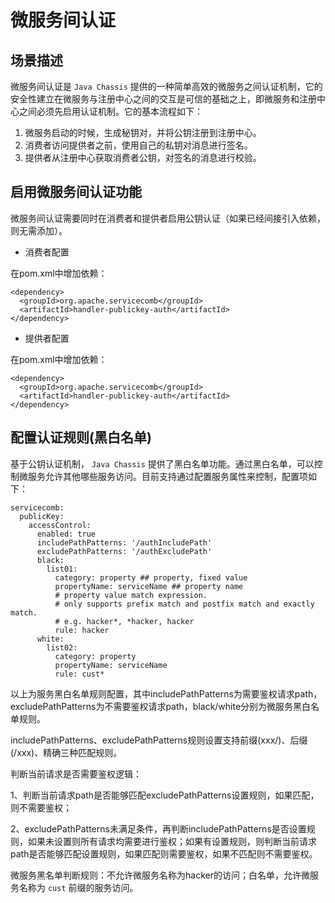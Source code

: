 # 微服务间认证

## 场景描述

微服务间认证是 `Java Chassis` 提供的一种简单高效的微服务之间认证机制，它的安全性建立在微服务与注册中心之间的交互是可信的基础之上，即微服务和注册中心之间必须先启用认证机制。它的基本流程如下：

1. 微服务启动的时候，生成秘钥对，并将公钥注册到注册中心。
2. 消费者访问提供者之前，使用自己的私钥对消息进行签名。
3. 提供者从注册中心获取消费者公钥，对签名的消息进行校验。

## 启用微服务间认证功能

微服务间认证需要同时在消费者和提供者启用公钥认证（如果已经间接引入依赖，则无需添加）。 

* 消费者配置

在pom.xml中增加依赖：

```
<dependency> 
  <groupId>org.apache.servicecomb</groupId> 
  <artifactId>handler-publickey-auth</artifactId> 
</dependency>
```

* 提供者配置

在pom.xml中增加依赖：

```
<dependency> 
  <groupId>org.apache.servicecomb</groupId> 
  <artifactId>handler-publickey-auth</artifactId> 
</dependency>
```

## 配置认证规则(黑白名单)

基于公钥认证机制， `Java Chassis` 提供了黑白名单功能。通过黑白名单，可以控制微服务允许其他哪些服务访问。目前支持通过配置服务属性来控制，配置项如下：

```
servicecomb:
  publicKey:
    accessControl:
      enabled: true
      includePathPatterns: '/authIncludePath'
      excludePathPatterns: '/authExcludePath'
      black:
        list01:
          category: property ## property, fixed value
          propertyName: serviceName ## property name
          # property value match expression. 
          # only supports prefix match and postfix match and exactly match. 
          # e.g. hacker*, *hacker, hacker
          rule: hacker 
      white:
        list02:
          category: property
          propertyName: serviceName
          rule: cust*
```

以上为服务黑白名单规则配置，其中includePathPatterns为需要鉴权请求path，excludePathPatterns为不需要鉴权请求path，black/white分别为微服务黑白名单规则。

includePathPatterns、excludePathPatterns规则设置支持前缀(xxx/)、后缀(/xxx)、精确三种匹配规则。

判断当前请求是否需要鉴权逻辑：

1、判断当前请求path是否能够匹配excludePathPatterns设置规则，如果匹配，则不需要鉴权；

2、excludePathPatterns未满足条件，再判断includePathPatterns是否设置规则，如果未设置则所有请求均需要进行鉴权；如果有设置规则，则判断当前请求path是否能够匹配设置规则，如果匹配则需要鉴权，如果不匹配则不需要鉴权。

微服务黑名单判断规则：不允许微服务名称为hacker的访问；白名单，允许微服务名称为 `cust` 前缀的服务访问。

